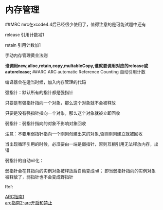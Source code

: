 # 内存管理

##MRC
mrc在xcode4.4后已经很少使用了，值得注意的是可能试题中还有  

release 引用计数减1  

retain 引用计数加1   

手动内存管理黄金法则

**谁调用new,alloc,retain,copy,multableCopy,谁就要调用对应的release或autorelease;**
##ARC
ARC automatic Reference Counting 自动引用计数

编译器会在适当时候，加入内存管理的代码

强指针：默认所有的指针都是强指针  

只要是有强指针指向一个对象，那么这个对象就不会被释放  

只要是没有强指针指向一个对象，那么这个对象就被立即回收  

弱指针：弱指针指向的对象不影响对象回收  

注意：不要用弱指针指向一个刚刚创建出来的对象,否则刚刚建立就被回收

当出现循环引用的时候，必须要由一端是弱指针，否则互相引用无法释放内存，出错

弱指针的自动nil化：  

弱指针会在其指向的实例对象被释放后自动变成nil；
即当弱指针指向的实例对象被释放了，弱指针也不会变成野指针

Ref:  

[ARC指南1](http://blog.csdn.net/q199109106q/article/details/8565017)  
[arc指南2-arc开启和禁止](http://blog.csdn.net/q199109106q/article/details/8565403)
